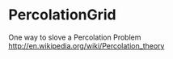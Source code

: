 PercolationGrid
===============

One way to slove a Percolation Problem
http://en.wikipedia.org/wiki/Percolation_theory
